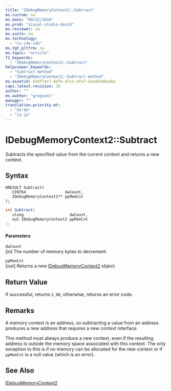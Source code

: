 ```yaml
---
title: "IDebugMemoryContext2::Subtract"
ms.custom: na
ms.date: "09/22/2016"
ms.prod: "visual-studio-dev14"
ms.reviewer: na
ms.suite: na
ms.technology: 
  - "vs-ide-sdk"
ms.tgt_pltfrm: na
ms.topic: "article"
f1_keywords: 
  - "IDebugMemoryContext2::Subtract"
helpviewer_keywords: 
  - "Subtract method"
  - "IDebugMemoryContext2::Subtract method"
ms.assetid: 63df14c7-8d7e-47c1-afa7-5a1ab5d8eaba
caps.latest.revision: 16
author: ""
ms.author: "gregvanl"
manager: ""
translation.priority.mt: 
  - "de-de"
  - "ja-jp"
---
```

# IDebugMemoryContext2::Subtract
Subtracts the specified value from the current context and returns a new context.  
  
## Syntax  
  
```cpp#  
HRESULT Subtract(   
   UINT64                 dwCount,  
   IDebugMemoryContext2** ppMemCxt  
);  
```  
  
```c#  
int Subtract(  
   ulong                    dwCount,   
   out IDebugMemoryContext2 ppMemCxt  
);  
```  
  
#### Parameters  
 `dwCount`  
 [in] The number of memory bytes to decrement.  
  
 `ppMemCxt`  
 [out] Returns a new [IDebugMemoryContext2](../vs140/idebugmemorycontext2.md) object.  
  
## Return Value  
 If successful, returns `S_OK`; otherwise, returns an error code.  
  
## Remarks  
 A memory context is an address, so subtracting a value from an address produces a new address that requires a new context interface.  
  
 This method must always produce a new context, even if the resulting address is outside the memory space associated with this context. The only exception to this is if no memory can be allocated for the new context or if `ppMemCxt` is a null value (which is an error).  
  
## See Also  
 [IDebugMemoryContext2](../vs140/idebugmemorycontext2.md)